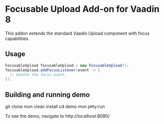# Focusable Upload Add-on for Vaadin 8

This addon extends the standard Vaadin Upload component with focus capabilities.

## Usage
```java
FocusableUpload focusableUpload = new FocusableUpload();
focusableUpload.addFocusListener(event -> {
  // Handle the focus event.  
});
```

## Building and running demo

git clone <url of the MyComponent repository>
mvn clean install
cd demo
mvn jetty:run

To see the demo, navigate to http://localhost:8080/
